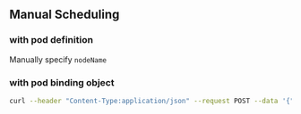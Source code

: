 ## Manual Scheduling

### with pod definition
Manually specify `nodeName`

### with pod binding object

``` bash
curl --header "Content-Type:application/json" --request POST --data '{"apiVersion":"v1", "kind":"Binding", "metadata":{"name":"pod-1"}, "target":{"apiVersion":"v1", "kind":"Node", "name":"node-1"}}' http://$SERVER/api/v1/namespaces/default/pods/$PODNAME/binding/
```